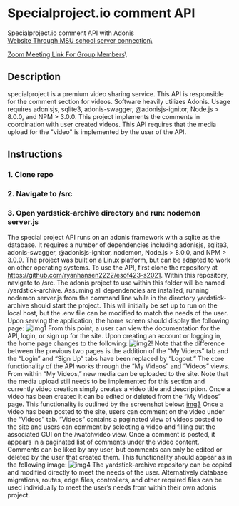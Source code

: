 
# Specialproject.io comment API
Specialproject.io comment API with Adonis\
[Website Through MSU school server connection](http://esof423.cs.montana.edu:4006/home)\

[Zoom Meeting Link For Group Members](https://us05web.zoom.us/j/9131164556?pwd=SjRjTmZLWWlQd1RQM2V4ZmR6Q0c2Zz09)\


## Description
specialproject is a premium video sharing service. This API is responsible
for the comment section for videos. Software heavily utilizes Adonis. Usage requires adonisjs, sqlite3, adonis-swagger, @adonisjs-ignitor, Node.js > 8.0.0, and NPM > 3.0.0. This project implements the comments in coordination with user created videos. This API requires that the media upload for the "video" is implemented by the user of the API. 

## Instructions

### 1. Clone repo

### 2. Navigate to /src

### 3. Open yardstick-archive directory and run: nodemon server.js

The special project API runs on an adonis framework with a sqlite as the database. It requires a number of dependencies including adonisjs, sqlite3, adonis-swagger, @adonisjs-ignitor, nodemon, Node.js > 8.0.0, and NPM > 3.0.0. The project was built on a Linux platform, but can be adapted to work on other operating systems. To use the API, first clone the repository at https://github.com/ryanhansen2222/esof423-s2021. Within this repository, navigate to /src. The adonis project to use within this folder will be named /yardstick-archive. Assuming all dependencies are installed, running nodemon server.js from the command line while in the directory yardstick-archive should start the project. This will initially be set up to run on the local host, but the .env file can be modified to match the needs of the user. Upon serving the application, the home screen should display the following page:
![img1](https://user-images.githubusercontent.com/56380447/113443175-acf10000-93ae-11eb-8220-7abcea770b77.png)
From this point, a user can view the documentation for the API, login, or sign up for the site. Upon creating an account or logging in, the home page changes to the following: 
![img2](https://user-images.githubusercontent.com/56380447/113443246-d01baf80-93ae-11eb-8f5a-db06176d47cf.png)!
Note that the difference between the previous two pages is the addition of the “My Videos” tab and the “Login” and “Sign Up” tabs have been replaced by “Logout.” The core functionality of the API works through the “My Videos” and “Videos” views. From within “My Videos,” new media can be uploaded to the site. Note that the media upload still needs to be implemented for this section and currently video creation simply creates a video title and description. Once a video has been created it can be edited or deleted from the “My Videos” page. This functionality is outlined by the screenshot below: 
[img3](https://user-images.githubusercontent.com/56380447/113443317-f6414f80-93ae-11eb-8476-ed40c599c4a8.png)
Once a video has been posted to the site, users can comment on the video under the “Videos” tab. “Videos” contains a paginated view of videos posted to the site and users can comment by selecting a video and filling out the associated GUI on the /watchvideo view. Once a comment is posted, it appears in a paginated list of comments under the video content. Comments can be liked by any user, but comments can only be edited or deleted by the user that created them. This functionality should appear as in the following image:
![img4](https://user-images.githubusercontent.com/56380447/113443341-035e3e80-93af-11eb-8633-7ed07bab4482.png)
The yardstick-archive repository can be copied and modified directly to meet the needs of the user. Alternatively database migrations, routes, edge files, controllers, and other required files can be used individually to meet the user’s needs from within their own adonis project.


